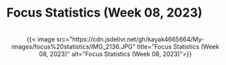 # Focus Statistics (Week 08, 2023)


<!--more-->
<br/>
<div align="center">
{{< image src="https://cdn.jsdelivr.net/gh/kayak4665664/My-images/focus%20statistics/IMG_2136.JPG" title="Focus Statistics (Week 08, 2023)" alt="Focus Statistics (Week 08, 2023)">}}
</div>


